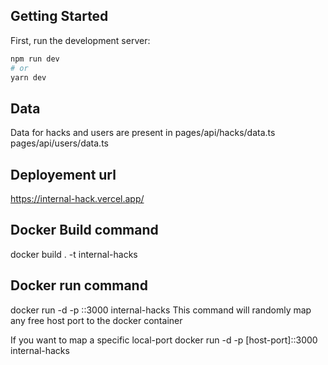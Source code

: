 ## Getting Started

First, run the development server:

```bash
npm run dev
# or
yarn dev
```

## Data

Data for hacks and users are present in
pages/api/hacks/data.ts
pages/api/users/data.ts

## Deployement url

https://internal-hack.vercel.app/

## Docker Build command

docker build . -t internal-hacks

## Docker run command

docker run -d -p ::3000 internal-hacks
This command will randomly map any free host port to the docker container

If you want to map a specific local-port
docker run -d -p [host-port]::3000 internal-hacks
